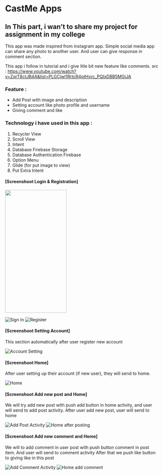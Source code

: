 # CastMe Apps

## In This part, i wan't to share my project for assignment in my college

This app was made inspired from instagram app.
Simple social media app can share any photo to another user.
And user can give response in comment section.

This app i follow in tutorial and i give litle bit new feature like comments.
src : https://www.youtube.com/watch?v=ZqrT8ctJB4A&list=PLGCjwl1RrtcR4ptHvrc_PQIxDBB5MGiJA

### Feature :
- Add Post with image and description
- Setting account like photo profile and username
- Giving comment and like

### Technology i have used in this app :
  1.  Recycler View
  2.  Scroll View
  3.  Intent
  4.  Database Firebase Storage
  5.  Database Authentication Firebase
  7.  Option Menu
  8.  Glide (for put image to view)
  9.  Put Extra Intent
  
  
#### [Screenshoot Login & Registration]
<img src="https://github.com/lordrians/CastMeApps/tree/master/app/ss/ss_castme_login.png" width="200" height="400">

![Sign In](/app/ss/ss_castme_login.png)  ![Register](/app/ss/ss_castme_register.png)

#### [Screenshoot Setting Account]

This section automatically after user register new account

![Account Setting](/app/ss/ss_castme_account_setting.png)

#### [Screenshoot Home]

After user setting up their account (if new user), they will send to home.

![Home](/app/ss/ss_castme_home.png)

#### [Screenshoot Add new post and Home]

We will try add new post with push add button in home activity, and user will send to add post activity.
After user add new post, user will send to home

![Add Post Activity](/app/ss/ss_castme_add_post.png) ![Home after posting](/app/ss/ss_castme_home_add.png)

#### [Screenshoot Add new comment and Home]

We will to add comment in user post with push button comment in post item. And user will send to comment activity
After that we push like button to giving like in this post

![Add Comment Activity](/app/ss/ss_castme_comment.png)  ![Home add comment](/app/ss/ss_castme_home_commentlike.png)

